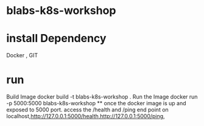 # blabs-k8s-workshop
# install Dependency
 Docker , GIT
# run
Build Image
  docker build -t blabs-k8s-workshop .
Run the Image
    docker run -p 5000:5000 blabs-k8s-workshop
** once the docker image is up and exposed to 5000 port. access the /health and /ping end point on localhost,http://127.0.0.1:5000/health,http://127.0.0.1:5000/ping,